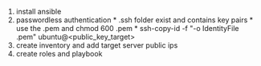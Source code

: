 1. install ansible
2. passwordless authentication
        * .ssh folder exist and contains key pairs
        * use the .pem and chmod 600 <file>.pem
        * ssh-copy-id -f "-o IdentityFile <file>.pem" ubuntu@<public_key_target>
3. create inventory and add target server public ips
4. create roles and playbook